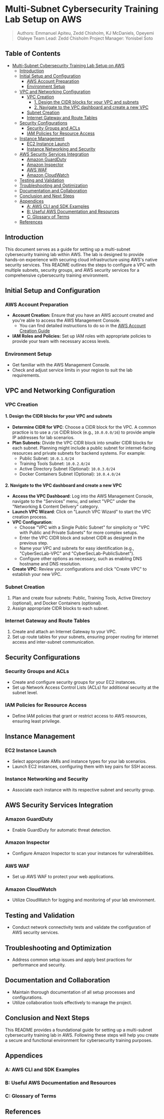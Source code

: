# Multi-Subnet Cybersecurity Training Lab Setup on AWS
> Authors: Emmanuel Apiteu, Zedd Chisholm, KJ McDaniels, Opeyemi Olaleye
> Team Lead: Zedd Chisholm
> Project Manager: Yonisbel Soto

## Table of Contents

- [Multi-Subnet Cybersecurity Training Lab Setup on AWS](#multi-subnet-cybersecurity-training-lab-setup-on-aws)
  - [Introduction](#introduction)
  - [Initial Setup and Configuration](#initial-setup-and-configuration)
    - [AWS Account Preparation](#aws-account-preparation)
    - [Environment Setup](#environment-setup)
  - [VPC and Networking Configuration](#vpc-and-networking-configuration)
    - [VPC Creation](#vpc-creation)
      - [1. Design the CIDR blocks for your VPC and subnets](#1-design-the-cidr-blocks-for-your-vpc-and-subnets)
      - [2. Navigate to the VPC dashboard and create a new VPC](#2-navigate-to-the-vpc-dashboard-and-create-a-new-vpc)
    - [Subnet Creation](#subnet-creation)
    - [Internet Gateway and Route Tables](#internet-gateway-and-route-tables)
  - [Security Configurations](#security-configurations)
    - [Security Groups and ACLs](#security-groups-and-acls)
    - [IAM Policies for Resource Access](#iam-policies-for-resource-access)
  - [Instance Management](#instance-management)
    - [EC2 Instance Launch](#ec2-instance-launch)
    - [Instance Networking and Security](#instance-networking-and-security)
  - [AWS Security Services Integration](#aws-security-services-integration)
    - [Amazon GuardDuty](#amazon-guardduty)
    - [Amazon Inspector](#amazon-inspector)
    - [AWS WAF](#aws-waf)
    - [Amazon CloudWatch](#amazon-cloudwatch)
  - [Testing and Validation](#testing-and-validation)
  - [Troubleshooting and Optimization](#troubleshooting-and-optimization)
  - [Documentation and Collaboration](#documentation-and-collaboration)
  - [Conclusion and Next Steps](#conclusion-and-next-steps)
  - [Appendices](#appendices)
    - [A: AWS CLI and SDK Examples](#a-aws-cli-and-sdk-examples)
    - [B: Useful AWS Documentation and Resources](#b-useful-aws-documentation-and-resources)
    - [C: Glossary of Terms](#c-glossary-of-terms)
  - [References](#references)

## Introduction

This document serves as a guide for setting up a multi-subnet cybersecurity training lab within AWS. The lab is designed to provide hands-on experience with securing cloud infrastructure using AWS's native security services. This README outlines the steps to configure a VPC with multiple subnets, security groups, and AWS security services for a comprehensive cybersecurity training environment.

## Initial Setup and Configuration

### AWS Account Preparation

- **Account Creation:** Ensure that you have an AWS account created and you're able to access the AWS Management Console.
    - You can find detailed instructions to do so in the [AWS Account Creation Guide](/assets/docs/AWS-Account-Creation.md)
- **IAM Roles and Policies:** Set up IAM roles with appropriate policies to provide your team with necessary access levels.

### Environment Setup

- Get familiar with the AWS Management Console.
- Check and adjust service limits in your region to suit the lab requirements.

## VPC and Networking Configuration

### VPC Creation

#### 1. Design the CIDR blocks for your VPC and subnets

- **Determine CIDR for VPC**: Choose a CIDR block for the VPC. A common practice is to use a `/16` CIDR block (e.g., `10.0.0.0/16`) to provide ample IP addresses for lab scenarios.
- **Plan Subnets**: Divide the VPC CIDR block into smaller CIDR blocks for each subnet. Planning might include a public subnet for internet-facing resources and private subnets for backend systems. For example:
  - Public Subnet: `10.0.1.0/24`
  - Training Tools Subnet: `10.0.2.0/24`
  - Active Directory Subnet (Optional): `10.0.3.0/24`
  - Docker Containers Subnet (Optional): `10.0.4.0/24`

#### 2. Navigate to the VPC dashboard and create a new VPC

- **Access the VPC Dashboard**: Log into the AWS Management Console, navigate to the "Services" menu, and select "VPC" under the "Networking & Content Delivery" category.
- **Launch VPC Wizard**: Click on "Launch VPC Wizard" to start the VPC creation process.
- **VPC Configuration**:
  - Choose "VPC with a Single Public Subnet" for simplicity or "VPC with Public and Private Subnets" for more complex setups.
  - Enter the VPC CIDR block and subnet CIDR as designed in the previous step.
  - Name your VPC and subnets for easy identification (e.g., "CyberSecLab-VPC" and "CyberSecLab-PublicSubnet").
  - Configure other options as necessary, such as enabling DNS hostname and DNS resolution.
- **Create VPC**: Review your configurations and click "Create VPC" to establish your new VPC.

### Subnet Creation

1. Plan and create four subnets: Public, Training Tools, Active Directory (optional), and Docker Containers (optional).
2. Assign appropriate CIDR blocks to each subnet.

### Internet Gateway and Route Tables

1. Create and attach an Internet Gateway to your VPC.
2. Set up route tables for your subnets, ensuring proper routing for internet access and inter-subnet communication.

## Security Configurations

### Security Groups and ACLs

- Create and configure security groups for your EC2 instances.
- Set up Network Access Control Lists (ACLs) for additional security at the subnet level.

### IAM Policies for Resource Access

- Define IAM policies that grant or restrict access to AWS resources, ensuring least privilege.

## Instance Management

### EC2 Instance Launch

- Select appropriate AMIs and instance types for your lab scenarios.
- Launch EC2 instances, configuring them with key pairs for SSH access.

### Instance Networking and Security

- Associate each instance with its respective subnet and security group.

## AWS Security Services Integration

### Amazon GuardDuty

- Enable GuardDuty for automatic threat detection.

### Amazon Inspector

- Configure Amazon Inspector to scan your instances for vulnerabilities.

### AWS WAF

- Set up AWS WAF to protect your web applications.

### Amazon CloudWatch

- Utilize CloudWatch for logging and monitoring of your lab environment.

## Testing and Validation

- Conduct network connectivity tests and validate the configuration of AWS security services.

## Troubleshooting and Optimization

- Address common setup issues and apply best practices for performance and security.

## Documentation and Collaboration

- Maintain thorough documentation of all setup processes and configurations.
- Utilize collaboration tools effectively to manage the project.

## Conclusion and Next Steps

This README provides a foundational guide for setting up a multi-subnet cybersecurity training lab in AWS. Following these steps will help you create a secure and functional environment for cybersecurity training purposes.

## Appendices

### A: AWS CLI and SDK Examples

### B: Useful AWS Documentation and Resources

### C: Glossary of Terms

## References
